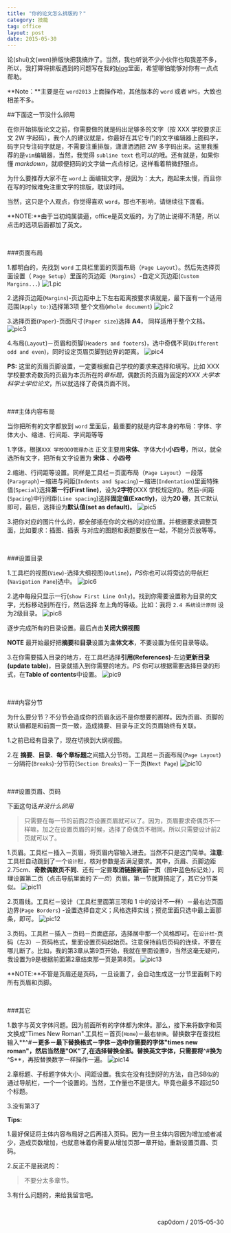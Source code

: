 ```yaml
---
title: "你的论文怎么排版的？"
category: 技能
tag: office
layout: post
date: 2015-05-30
---
```


论(shui)文(wen)排版快把我搞炸了。当然，我也听说不少小伙伴也和我差不多，所以，我打算将排版遇到的问题写在我的[blog](http://www.cap0dom.com)里面，希望哪怕能够对你有一点点帮助。

**Note：**主要是在 `word2013` 上面操作哈，其他版本的 `word` 或者 `WPS`，大致也相差不多。

##下面这一节没什么卵用

在你开始排版论文之前，你需要做的就是码出足够多的文字（按 XXX 学校要求正文 2W 字起码），我个人的建议就是，你最好在其它专门的文字编辑器上面码字，码字只专注码字就是，不需要注重排版，潇潇洒洒把 2W 多字码出来。这里我推荐的是`vim`编辑器，当然，我觉得 `subline text` 也可以的哦。还有就是，如果你懂 *markdown*，就顺便把码的文字做一点点标记，这样看着稍微舒服点。

为什么要推荐大家不在 `word`上 面编辑文字，是因为：太大，跑起来太慢，而且你在写的时候难免注重文字的排版，耽误时间。

当然，这只是个人观点，你觉得喜欢 `word`，那也不影响，请继续往下面看。


**NOTE:**由于当初纯属装逼，office是英文版的，为了防止说得不清楚，所以点击的选项后面都加了英文。

<br/>

###页面布局

1.都明白的，先找到 `word` 工具栏里面的页面布局（`Page Layout`）。然后先选择页面设置（	`Page Setup`）里面的页边距（`Margins`）-自定义页边距(`Custom Margins...`)
![1.pic](http://7xj6ej.com1.z0.glb.clouddn.com/wordword1.png)

2.选择页边距(`Margins`)-页边距中上下左右距离按要求填就是，最下面有一个适用范围(`Apply to:`)选择第3项 整个文档(`Whole document`)
![pic2](http://7xj6ej.com1.z0.glb.clouddn.com/wordword2.PNG)

3.选择页面(`Paper`)-页面尺寸(`Paper size`)选择  **A4**， 同样适用于整个文档。
![pic3](http://7xj6ej.com1.z0.glb.clouddn.com/wordword3.PNG)

4.布局(`Layout`)－页眉和页脚(`Headers and footers`)，选中奇偶不同(`Different odd and even`)，同时设定页眉页脚到边界的距离。
![pic4](http://7xj6ej.com1.z0.glb.clouddn.com/wordword4.PNG)

**PS:** 这里的页眉页脚设置，一定要根据自己学校的要求来选择和填写。比如 XXX 学校要求奇数页的页眉为本页所在的*章标题*，偶数页的页眉为固定的*XXX 大学本科学士学位论文*，所以就选择了奇偶页面不同。

<br/>

###主体内容布局

当你把所有的文字都放到 `word` 里面后，最重要的就是内容本身的布局：字体、字体大小、缩进、行间距、字间距等等

1.字体，根据`XXX 学校OOO管理办法` 正文主要用**宋体**、字体大小**小四号**，所以，就全选所有文字，把所有文字设置为 **宋体** 、**小四号**

2.缩进、行间距等设置。同样是工具栏－页面布局（`Page Layout`）－段落(`Paragraph`)－缩进与间距(`Indents and Spacing`)－缩进(`Indentation`)里面特殊值(`Special`)选择**第一行(First line)**，设为**2字符**(XXX 学校规定的)。然后-间距(`Spacing`)中行间距(`Line spacing`)选择**固定值(Exactly)**，设为**20 磅**，其它默认即可，最后，选择设为**默认值(set as default)**。
![pic5](http://7xj6ej.com1.z0.glb.clouddn.com/wordword5.PNG)

3.把你对应的图片什么的，都全部插在你的文档的对应位置。并根据要求调整页面，比如要求：插图、插表
与对应的图题和表题要放在一起，不能分页放等等。

<br/>

###设置目录

1.工具栏的视图(`View`)-选择大纲视图(`Outline`)，*PS*你也可以将旁边的导航栏(`Navigation Pane`)选中。
![pic6](http://7xj6ej.com1.z0.glb.clouddn.com/wordword6.PNG)

2.选中每段只显示一行(`show First Line Only`)。找到你需要设置称为目录的文字，光标移动到所在行，然后选择 左上角的等级。比如：我将 `2.4 系统设计原则` 设为2级目录。
![pic8](http://7xj6ej.com1.z0.glb.clouddn.com/wordword8.png)

逐步完成所有的目录设置。最后点击**关闭大纲视图**

**NOTE** 最开始最好把**摘要**和**目录**设置为**主体文本**，不要设置为任何目录等级。

3.在你需要插入目录的地方，在工具栏选择**引用(References)**-左边**更新目录(update table)**，目录就插入到你需要的地方。*PS* 你可以根据需要选择目录的形式，在**Table of contents**中设置。
![pic9](http://7xj6ej.com1.z0.glb.clouddn.com/wordword9.png)

<br/>

###内容分节

为什么要分节？不分节会造成你的页眉永远不是你想要的那样。因为页眉、页脚的默认值都是和前面一页一致，造成摘要、目录与正文的页眉始终有关联。

1.之前已经有目录了，现在切换到大纲视图。

2.在 **摘要**、**目录**、**每个章标题**之间插入分节符。工具栏－页面布局(`Page Layout`)－分隔符(`Breaks`)-分节符(`Section Breaks`)－下一页(`Next Page`)
![pic10](http://7xj6ej.com1.z0.glb.clouddn.com/wordword10.png)

<br/>

###设置页眉、页码

下面这句话*并没什么卵用*

> 只需要在每一节的前面2页设置页眉就可以了。因为，页眉要求奇偶页不一样嘛，加之在设置页眉的时候，选择了奇偶页不相同。所以只需要设计前2页就可以了。

1.页眉。工具栏－插入－页眉，将页眉内容输入进去。当然不只是这门简单。**注意**:工具栏自动跳到了一个`设计`栏，核对参数是否满足要求。其中，页眉、页脚边距 2.75cm、**奇数偶数页不同**、还有一定要**取消链接到前一页**（图中蓝色标记处），同理设置第二页（点击导航里面的*下一页*）页眉。第一节就算搞定了，其它分节类似。
![pic11](http://7xj6ej.com1.z0.glb.clouddn.com/wordword11.png)

2.页眉线。工具栏－设计（工具栏里面第三项和 1 中的设计不一样）－最右边页面边界(`Page Borders`)
-设置选择自定义；风格选择实线；预览里面只选中最上面那条，即可。
![pic12](http://7xj6ej.com1.z0.glb.clouddn.com/wordword12.PNG)

3.页码。工具栏－插入－页码－页面底部，选择居中那一个风格即可。在`设计栏`-页码（左3）－页码格式，里面设置页码起始页。注意保持前后页码的连续，不要在哪儿断了。比如，我的第3章从第9页开始，我就在里面设置9，当然这毫无疑问，我设置为9是根据前面第2章结束那一页是第8页。
![pic13](http://7xj6ej.com1.z0.glb.clouddn.com/wordword13.png)

**NOTE:**不管是页眉还是页码，一旦设置了，会自动生成这一分节里面剩下的所有页眉和页脚。

<br/>

###其它

1.数字与英文字体问题。因为前面所有的字体都为宋体。那么，接下来将数字和英文换成"Times New Roman".工具栏－首页(`Home`)－最右`替换`。替换数字在查找栏输入**^#**－更多－最下替换格式－字体－选中你需要的字体"times new roman"，然后当然是"OK"了,在选择替换全部。替换英文字体，只需要将**^#**换为**^$**，再按替换数字一样操作一遍。
![pic14](http://7xj6ej.com1.z0.glb.clouddn.com/wordword14.png)

2.章标题、子标题字体大小、间距设置。我实在没有找到好的方法，自己SB似的通过导航栏，一个一个设置的。当然，工作量也不是很大。毕竟也最多不超过50个标题。

3.没有第3了



**Tips:**

1.最好保证将主体内容布局好之后再插入页码。因为一旦主体内容因为增加或者减少，造成页数增加，也就意味着你需要从增加页那一章开始，重新设置页眉、页码。

2.反正不是我说的：
> 不要分太多章节。

3.有什么问题的，来给我留言吧。


<br/>

<p style="text-align:right">cap0dom / 2015-05-30</p>



<br/>


